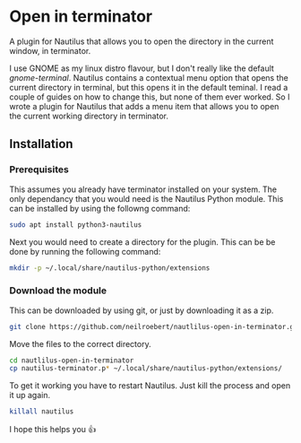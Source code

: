 
# Open in terminator

A plugin for Nautilus that allows you to open the directory in the current window, in terminator.

I use GNOME as my linux distro flavour, but I don't really like the default _gnome-terminal_. Nautilus contains a contextual menu option that opens the current directory in terminal, but this opens it in the default teminal. I read a couple of guides on how to change this, but none of them ever worked. So I wrote a plugin for Nautilus that adds a menu item that allows you to open the current working directory in terminator.

## Installation

### Prerequisites
This assumes you already have terminator installed on your system. The only dependancy that you would need is the Nautilus Python module. This can be installed by using the followng command:

```sh
sudo apt install python3-nautilus 
```
Next you would need to create a directory for the plugin. This can be be done by running the following command:

```sh
mkdir -p ~/.local/share/nautilus-python/extensions 
```
### Download the module

This can be downloaded by using git, or just by downloading it as a zip.
```sh
git clone https://github.com/neilroebert/nautlilus-open-in-terminator.git
```
Move the files to the correct directory.
```sh
cd nautlilus-open-in-terminator
cp nautilus-terminator.p* ~/.local/share/nautilus-python/extensions/
```

To get it working you have to restart Nautilus. Just kill the process and open it up again.
```sh
killall nautilus
```
I hope this helps you :+1:
